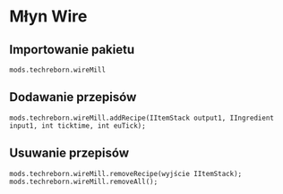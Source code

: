 # Młyn Wire

## Importowanie pakietu
`mods.techreborn.wireMill`

## Dodawanie przepisów
```zenscript
mods.techreborn.wireMill.addRecipe(IItemStack output1, IIngredient input1, int ticktime, int euTick);
```

## Usuwanie przepisów
```zenscript
mods.techreborn.wireMill.removeRecipe(wyjście IItemStack);
mods.techreborn.wireMill.removeAll();
```